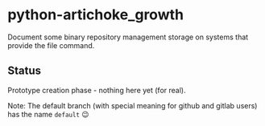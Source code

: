 # python-artichoke_growth
Document some binary repository management storage on systems that provide the file command.

## Status
Prototype creation phase - nothing here yet (for real).

Note: The default branch (with special meaning for github and gitlab users) has the name `default` :wink:
